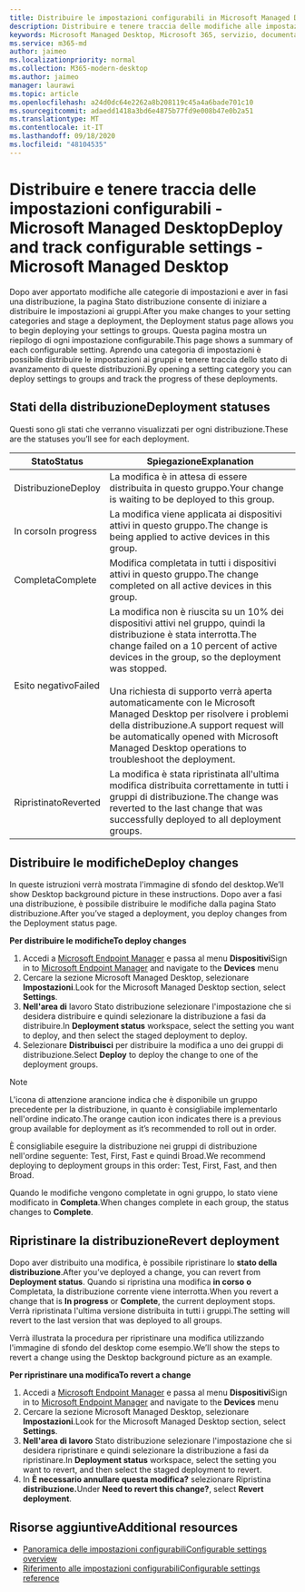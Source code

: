 ```yaml
---
title: Distribuire le impostazioni configurabili in Microsoft Managed Desktop
description: Distribuire e tenere traccia delle modifiche alle impostazioni configurabili in Microsoft Managed Desktop.
keywords: Microsoft Managed Desktop, Microsoft 365, servizio, documentazione, distribuzione, distribuzione a fasi, impostazioni configurabili
ms.service: m365-md
author: jaimeo
ms.localizationpriority: normal
ms.collection: M365-modern-desktop
ms.author: jaimeo
manager: laurawi
ms.topic: article
ms.openlocfilehash: a24d0dc64e2262a8b208119c45a4a6bade701c10
ms.sourcegitcommit: adaedd1418a3bd6e4875b77fd9e008b47e0b2a51
ms.translationtype: MT
ms.contentlocale: it-IT
ms.lasthandoff: 09/18/2020
ms.locfileid: "48104535"
---
```

# <a name="deploy-and-track-configurable-settings---microsoft-managed-desktop"></a><span data-ttu-id="1173d-104">Distribuire e tenere traccia delle impostazioni configurabili - Microsoft Managed Desktop</span><span class="sxs-lookup"><span data-stu-id="1173d-104">Deploy and track configurable settings - Microsoft Managed Desktop</span></span>

<span data-ttu-id="1173d-105">Dopo aver apportato modifiche alle categorie di impostazioni e aver in fasi una distribuzione, la pagina Stato distribuzione consente di iniziare a distribuire le impostazioni ai gruppi.</span><span class="sxs-lookup"><span data-stu-id="1173d-105">After you make changes to your setting categories and stage a deployment, the Deployment status page allows you to begin deploying your settings to groups.</span></span> <span data-ttu-id="1173d-106">Questa pagina mostra un riepilogo di ogni impostazione configurabile.</span><span class="sxs-lookup"><span data-stu-id="1173d-106">This page shows a summary of each configurable setting.</span></span> <span data-ttu-id="1173d-107">Aprendo una categoria di impostazioni è possibile distribuire le impostazioni ai gruppi e tenere traccia dello stato di avanzamento di queste distribuzioni.</span><span class="sxs-lookup"><span data-stu-id="1173d-107">By opening a setting category you can deploy settings to groups and track the progress of these deployments.</span></span>

## <a name="deployment-statuses"></a><span data-ttu-id="1173d-108">Stati della distribuzione</span><span class="sxs-lookup"><span data-stu-id="1173d-108">Deployment statuses</span></span> 

<span data-ttu-id="1173d-109">Questi sono gli stati che verranno visualizzati per ogni distribuzione.</span><span class="sxs-lookup"><span data-stu-id="1173d-109">These are the statuses you’ll see for each deployment.</span></span>

<span data-ttu-id="1173d-110">Stato</span><span class="sxs-lookup"><span data-stu-id="1173d-110">Status</span></span>  | <span data-ttu-id="1173d-111">Spiegazione</span><span class="sxs-lookup"><span data-stu-id="1173d-111">Explanation</span></span> 
--- | --- 
<span data-ttu-id="1173d-112">Distribuzione</span><span class="sxs-lookup"><span data-stu-id="1173d-112">Deploy</span></span> | <span data-ttu-id="1173d-113">La modifica è in attesa di essere distribuita in questo gruppo.</span><span class="sxs-lookup"><span data-stu-id="1173d-113">Your change is waiting to be deployed to this group.</span></span>
<span data-ttu-id="1173d-114">In corso</span><span class="sxs-lookup"><span data-stu-id="1173d-114">In progress</span></span> | <span data-ttu-id="1173d-115">La modifica viene applicata ai dispositivi attivi in questo gruppo.</span><span class="sxs-lookup"><span data-stu-id="1173d-115">The change is being applied to active devices in this group.</span></span> 
<span data-ttu-id="1173d-116">Completa</span><span class="sxs-lookup"><span data-stu-id="1173d-116">Complete</span></span> | <span data-ttu-id="1173d-117">Modifica completata in tutti i dispositivi attivi in questo gruppo.</span><span class="sxs-lookup"><span data-stu-id="1173d-117">The change completed on all active devices in this group.</span></span> 
<span data-ttu-id="1173d-118">Esito negativo</span><span class="sxs-lookup"><span data-stu-id="1173d-118">Failed</span></span> | <span data-ttu-id="1173d-119">La modifica non è riuscita su un 10% dei dispositivi attivi nel gruppo, quindi la distribuzione è stata interrotta.</span><span class="sxs-lookup"><span data-stu-id="1173d-119">The change failed on a 10 percent of active devices in the group, so the deployment was stopped.</span></span><br><br> <span data-ttu-id="1173d-120">Una richiesta di supporto verrà aperta automaticamente con le Microsoft Managed Desktop per risolvere i problemi della distribuzione.</span><span class="sxs-lookup"><span data-stu-id="1173d-120">A support request will be automatically opened with Microsoft Managed Desktop operations to troubleshoot the deployment.</span></span> 
<span data-ttu-id="1173d-121">Ripristinato</span><span class="sxs-lookup"><span data-stu-id="1173d-121">Reverted</span></span> | <span data-ttu-id="1173d-122">La modifica è stata ripristinata all'ultima modifica distribuita correttamente in tutti i gruppi di distribuzione.</span><span class="sxs-lookup"><span data-stu-id="1173d-122">The change was reverted to the last change that was successfully deployed to all deployment groups.</span></span>

## <a name="deploy-changes"></a><span data-ttu-id="1173d-123">Distribuire le modifiche</span><span class="sxs-lookup"><span data-stu-id="1173d-123">Deploy changes</span></span>

<span data-ttu-id="1173d-124">In queste istruzioni verrà mostrata l'immagine di sfondo del desktop.</span><span class="sxs-lookup"><span data-stu-id="1173d-124">We’ll show Desktop background picture in these instructions.</span></span> <span data-ttu-id="1173d-125">Dopo aver a fasi una distribuzione, è possibile distribuire le modifiche dalla pagina Stato distribuzione.</span><span class="sxs-lookup"><span data-stu-id="1173d-125">After you’ve staged a deployment, you deploy changes from the Deployment status page.</span></span> 

<span data-ttu-id="1173d-126">**Per distribuire le modifiche**</span><span class="sxs-lookup"><span data-stu-id="1173d-126">**To deploy changes**</span></span>

1. <span data-ttu-id="1173d-127">Accedi a [Microsoft Endpoint Manager](https://endpoint.microsoft.com/) e passa al menu **Dispositivi**</span><span class="sxs-lookup"><span data-stu-id="1173d-127">Sign in to [Microsoft Endpoint Manager](https://endpoint.microsoft.com/) and navigate to the **Devices** menu</span></span>
2. <span data-ttu-id="1173d-128">Cercare la sezione Microsoft Managed Desktop, selezionare **Impostazioni**.</span><span class="sxs-lookup"><span data-stu-id="1173d-128">Look for the Microsoft Managed Desktop section, select **Settings**.</span></span>
3. <span data-ttu-id="1173d-129">**Nell'area di** lavoro Stato distribuzione selezionare l'impostazione che si desidera distribuire e quindi selezionare la distribuzione a fasi da distribuire.</span><span class="sxs-lookup"><span data-stu-id="1173d-129">In **Deployment status** workspace, select the setting you want to deploy, and then select the staged deployment to deploy.</span></span>
4. <span data-ttu-id="1173d-130">Selezionare **Distribuisci** per distribuire la modifica a uno dei gruppi di distribuzione.</span><span class="sxs-lookup"><span data-stu-id="1173d-130">Select **Deploy** to deploy the change to one of the deployment groups.</span></span>

> [!NOTE] 
> <span data-ttu-id="1173d-131">L'icona di attenzione arancione indica che è disponibile un gruppo precedente per la distribuzione, in quanto è consigliabile implementarlo nell'ordine indicato.</span><span class="sxs-lookup"><span data-stu-id="1173d-131">The orange caution icon indicates there is a previous group available for deployment as it’s recommended to roll out in order.</span></span> 

<!-- Needs picture updated to show MEM ![Deployment status workspace. Trusted sites pane on the right. In the Deployment groups section are three columns: deployment groups, devices, and status. In the status column, "deploy" is highlighted.](../../media/1deployedit.png) -->

<span data-ttu-id="1173d-132">È consigliabile eseguire la distribuzione nei gruppi di distribuzione nell'ordine seguente: Test, First, Fast e quindi Broad.</span><span class="sxs-lookup"><span data-stu-id="1173d-132">We recommend deploying to deployment groups in this order: Test, First, Fast, and then Broad.</span></span> 

<span data-ttu-id="1173d-133">Quando le modifiche vengono completate in ogni gruppo, lo stato viene modificato in **Completa**.</span><span class="sxs-lookup"><span data-stu-id="1173d-133">When changes complete in each group, the status changes to **Complete**.</span></span>

<!-- Needs picture updated to show MEM ![Deployment status workspace with columns for date updated, version, test, first, fast, and broad. The Proxy row is expanded, showing a dated setting flagged as "complete" in each of the four deployment groups.](../../media/2completeedit.png) -->

## <a name="revert-deployment"></a><span data-ttu-id="1173d-134">Ripristinare la distribuzione</span><span class="sxs-lookup"><span data-stu-id="1173d-134">Revert deployment</span></span>

<span data-ttu-id="1173d-135">Dopo aver distribuito una modifica, è possibile ripristinare lo **stato della distribuzione**.</span><span class="sxs-lookup"><span data-stu-id="1173d-135">After you’ve deployed a change, you can revert from **Deployment status**.</span></span> <span data-ttu-id="1173d-136">Quando si ripristina una modifica **in corso** **o** Completata, la distribuzione corrente viene interrotta.</span><span class="sxs-lookup"><span data-stu-id="1173d-136">When you revert a change that is **In progress** or **Complete**, the current deployment stops.</span></span> <span data-ttu-id="1173d-137">Verrà ripristinata l'ultima versione distribuita in tutti i gruppi.</span><span class="sxs-lookup"><span data-stu-id="1173d-137">The setting will revert to the last version that was deployed to all groups.</span></span> 

<span data-ttu-id="1173d-138">Verrà illustrata la procedura per ripristinare una modifica utilizzando l'immagine di sfondo del desktop come esempio.</span><span class="sxs-lookup"><span data-stu-id="1173d-138">We’ll show the steps to revert a change using the Desktop background picture as an example.</span></span> 

<span data-ttu-id="1173d-139">**Per ripristinare una modifica**</span><span class="sxs-lookup"><span data-stu-id="1173d-139">**To revert a change**</span></span>
1. <span data-ttu-id="1173d-140">Accedi a [Microsoft Endpoint Manager](https://endpoint.microsoft.com/) e passa al menu **Dispositivi**</span><span class="sxs-lookup"><span data-stu-id="1173d-140">Sign in to [Microsoft Endpoint Manager](https://endpoint.microsoft.com/) and navigate to the **Devices** menu</span></span>
2. <span data-ttu-id="1173d-141">Cercare la sezione Microsoft Managed Desktop, selezionare **Impostazioni**.</span><span class="sxs-lookup"><span data-stu-id="1173d-141">Look for the Microsoft Managed Desktop section, select **Settings**.</span></span>
3. <span data-ttu-id="1173d-142">**Nell'area di lavoro** Stato distribuzione selezionare l'impostazione che si desidera ripristinare e quindi selezionare la distribuzione a fasi da ripristinare.</span><span class="sxs-lookup"><span data-stu-id="1173d-142">In **Deployment status** workspace, select the setting you want to revert, and then select the staged deployment to revert.</span></span>
4. <span data-ttu-id="1173d-143">In **È necessario annullare questa modifica?** selezionare Ripristina **distribuzione.**</span><span class="sxs-lookup"><span data-stu-id="1173d-143">Under **Need to revert this change?**, select **Revert deployment**.</span></span>

<!-- Needs picture updated to show MEM ![Deployment status workspace. Browser start pages is selected, opening a pane on the right side with data about the submitted change and its status. At the bottom is the "need to revert this change" area where you can select "Revert deployment."](../../media/3revert.png) -->

## <a name="additional-resources"></a><span data-ttu-id="1173d-144">Risorse aggiuntive</span><span class="sxs-lookup"><span data-stu-id="1173d-144">Additional resources</span></span>
- [<span data-ttu-id="1173d-145">Panoramica delle impostazioni configurabili</span><span class="sxs-lookup"><span data-stu-id="1173d-145">Configurable settings overview</span></span>](config-setting-overview.md)
- [<span data-ttu-id="1173d-146">Riferimento alle impostazioni configurabili</span><span class="sxs-lookup"><span data-stu-id="1173d-146">Configurable settings reference</span></span>](config-setting-ref.md) 
